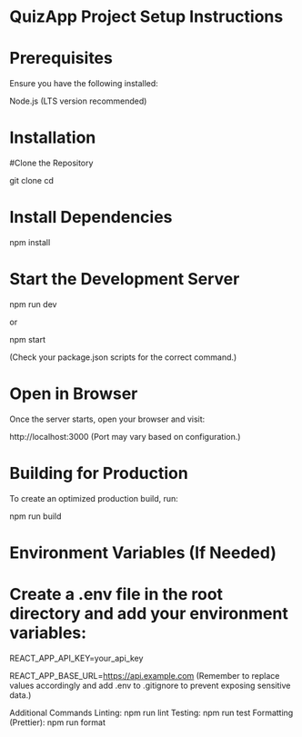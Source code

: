 # QuizApp Project Setup Instructions

# Prerequisites
Ensure you have the following installed:

Node.js (LTS version recommended) 

# Installation
#Clone the Repository

git clone <your-repo-url>
cd <your-project-folder>


# Install Dependencies

npm install


# Start the Development Server

npm run dev

or

npm start

(Check your package.json scripts for the correct command.)

# Open in Browser
Once the server starts, open your browser and visit:

http://localhost:3000
(Port may vary based on configuration.)

# Building for Production
To create an optimized production build, run:

npm run build


# Environment Variables (If Needed)

# Create a .env file in the root directory and add your environment variables:


REACT_APP_API_KEY=your_api_key

REACT_APP_BASE_URL=https://api.example.com
(Remember to replace values accordingly and add .env to .gitignore to prevent exposing sensitive data.)

Additional Commands
Linting: npm run lint
Testing: npm run test
Formatting (Prettier): npm run format
